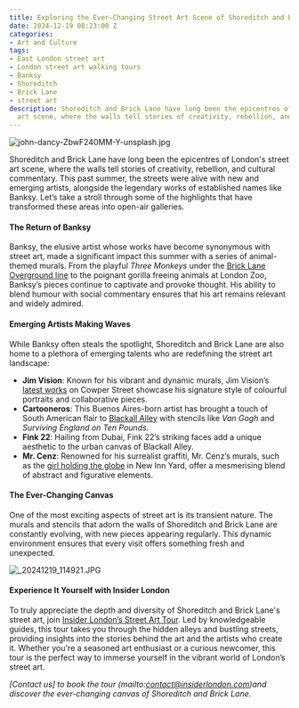 ```yaml
---
title: Exploring the Ever-Changing Street Art Scene of Shoreditch and Brick Lane
date: 2024-12-19 08:23:00 Z
categories:
- Art and Culture
tags:
- East London street art
- London street art walking tours
- Banksy
- Shoreditch
- Brick Lane
- street art
description: Shoreditch and Brick Lane have long been the epicentres of London's street
  art scene, where the walls tell stories of creativity, rebellion, and cultural commentary
---
```


![john-dancy-ZbwF240MM-Y-unsplash.jpg](/uploads/john-dancy-ZbwF240MM-Y-unsplash.jpg)

Shoreditch and Brick Lane have long been the epicentres of London's street art scene, where the walls tell stories of creativity, rebellion, and cultural commentary. This past summer, the streets were alive with new and emerging artists, alongside the legendary works of established names like Banksy. Let’s take a stroll through some of the highlights that have transformed these areas into open-air galleries.

#### The Return of Banksy

Banksy, the elusive artist whose works have become synonymous with street art, made a significant impact this summer with a series of animal-themed murals. From the playful *Three Monkeys* under the [Brick Lane Overground line](https://metro.co.uk/2024/08/13/map-shows-find-banksys-best-graffiti-spate-new-london-artworks-21415341/) to the poignant gorilla freeing animals at London Zoo, Banksy’s pieces continue to captivate and provoke thought. His ability to blend humour with social commentary ensures that his art remains relevant and widely admired.

#### Emerging Artists Making Waves

While Banksy often steals the spotlight, Shoreditch and Brick Lane are also home to a plethora of emerging talents who are redefining the street art landscape:

- **Jim Vision**: Known for his vibrant and dynamic murals, Jim Vision’s [latest works](https://www.atfirstsightgallery.com/blogs/blog/street) on Cowper Street showcase his signature style of colourful portraits and collaborative pieces.
- **Cartooneros**: This Buenos Aires-born artist has brought a touch of South American flair to [Blackall Alley](https://yieldgallery.com/news/beyond-banksy-the-other-british-street-artists-you-should-know/) with stencils like *Van Gogh* and *Surviving England on Ten Pounds*.
- **Fink 22**: Hailing from Dubai, Fink 22’s striking faces add a unique aesthetic to the urban canvas of Blackall Alley.
- **Mr. Cenz**: Renowned for his surrealist graffiti, Mr. Cenz’s murals, such as the [girl holding the globe](https://metro.co.uk/2024/08/13/map-shows-find-banksys-best-graffiti-spate-new-london-artworks-21415341/) in New Inn Yard, offer a mesmerising blend of abstract and figurative elements.

#### The Ever-Changing Canvas

One of the most exciting aspects of street art is its transient nature. The murals and stencils that adorn the walls of Shoreditch and Brick Lane are constantly evolving, with new pieces appearing regularly. This dynamic environment ensures that every visit offers something fresh and unexpected.

![_20241219_114921.JPG](/uploads/_20241219_114921.JPG)

#### Experience It Yourself with Insider London

To truly appreciate the depth and diversity of Shoreditch and Brick Lane's street art, join [Insider London’s Street Art Tour](https://www.insiderlondon.com/street-art-tour/). Led by knowledgeable guides, this tour takes you through the hidden alleys and bustling streets, providing insights into the stories behind the art and the artists who create it. Whether you're a seasoned art enthusiast or a curious newcomer, this tour is the perfect way to immerse yourself in the vibrant world of London’s street art.

*[Contact us] to book the tour (mailto:contact@insiderlondon.com)and discover the ever-changing canvas of Shoreditch and Brick Lane.*
